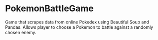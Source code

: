 # PokemonBattleGame
Game that scrapes data from online Pokedex using Beautiful Soup and Pandas. Allows player to choose a Pokemon to battle against a randomly chosen enemy.
